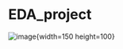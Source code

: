 # EDA_project
![image](https://github.com/hyunwoopark0/EDA_project/assets/144861873/4b096b2c-88a4-425d-ac98-c9ba8eb192c2){width=150 height=100}
